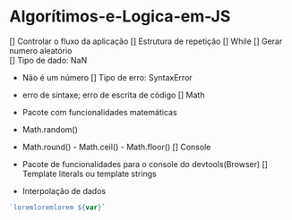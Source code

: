 # Algorítimos-e-Logica-em-JS

[] Controlar o fluxo da aplicação 
[] Estrutura de repetição
 [] While
[] Gerar numero aleatório  
[] Tipo de dado: NaN
  - Não é um número
[] Tipo de erro: SyntaxError
  - erro de sintaxe; erro de escrita de código
[] Math
  - Pacote com funcionalidades matemáticas
  - Math.random()
  - Math.round() - Math.ceil() - Math.floor()
[] Console
  - Pacote de funcionalidades para o console do devtools(Browser)
[] Template literals ou template strings

  - Interpolação de dados 
  ```js
  `loremloremlorem ${var}`
  ```